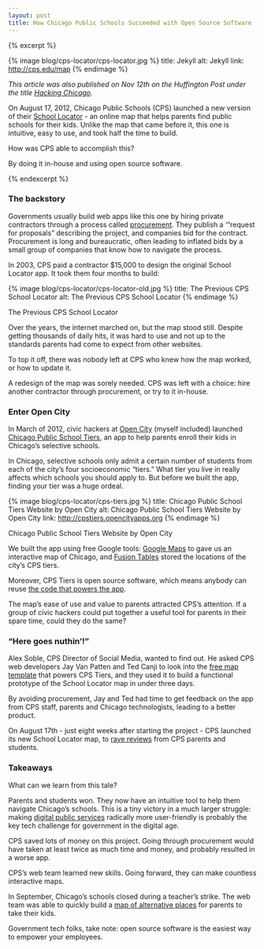 ```yaml
---
layout: post
title: How Chicago Public Schools Succeeded with Open Source Software
---
```


{% excerpt %}

{% image blog/cps-locator/cps-locator.jpg %}
  title: Jekyll
  alt: Jekyll
  link: http://cps.edu/map
{% endimage %}

_This article was also published on Nov 12th on the Huffington Post under the title [Hacking Chicago](http://www.huffingtonpost.com/derek-eder/chicago-public-schools-locator-map_b_2119284.html)._

On August 17, 2012, Chicago Public Schools (CPS) launched a new version of their [School Locator](http://cps.edu/map) - an online map that helps parents find public schools for their kids. Unlike the map that came before it, this one is intuitive, easy to use, and took half the time to build. 

How was CPS able to accomplish this? 

By doing it in-house and using open source software.

{% endexcerpt %}

### The backstory

Governments usually build web apps like this one by hiring private contractors through a process called [procurement](http://en.wikipedia.org/wiki/Procurement). They publish a ‘“request for proposals” describing the project, and companies bid for the contract. Procurement is long and bureaucratic, often leading to inflated bids by a small group of companies that know how to navigate the process.

In 2003, CPS paid a contractor $15,000 to design the original School Locator app. It took them four months to build:

{% image blog/cps-locator/cps-locator-old.jpg %}
  title: The Previous CPS School Locator
  alt: The Previous CPS School Locator
{% endimage %}

The Previous CPS School Locator

Over the years, the internet marched on, but the map stood still. Despite getting thousands of daily hits, it was hard to use and not up to the standards parents had come to expect from other websites. 

To top it off, there was nobody left at CPS who knew how the map worked, or how to update it. 

A redesign of the map was sorely needed. CPS was left with a choice: hire another contractor through procurement, or try to it in-house.

### Enter Open City

In March of 2012, civic hackers at [Open City](http://opencityapps.org/) (myself included) launched [Chicago Public School Tiers](http://cpstiers.opencityapps.org), an app to help parents enroll their kids in Chicago’s selective schools. 

In Chicago, selective schools only admit a certain number of students from each of the city’s four socioeconomic “tiers.” What tier you live in really affects which schools you should apply to. But before we built the app, finding your tier was a huge ordeal.

{% image blog/cps-locator/cps-tiers.jpg %}
  title: Chicago Public School Tiers Website by Open City
  alt: Chicago Public School Tiers Website by Open City
  link: http://cpstiers.opencityapps.org
{% endimage %}

Chicago Public School Tiers Website by Open City

We built the app using free Google tools: [Google Maps](https://developers.google.com/maps/documentation/javascript/) to gave us an interactive map of Chicago, and [Fusion Tables](http://www.google.com/fusiontables/Home/) stored the locations of the city’s CPS tiers. 

Moreover, CPS Tiers is open source software, which means anybody can reuse [the code that powers the app](https://github.com/open-city/cps-tiers). 

The map’s ease of use and value to parents attracted CPS’s attention. If a group of civic hackers could put together a useful tool for parents in their spare time, could they do the same? 

### “Here goes nuthin’!”

Alex Soble, CPS Director of Social Media, wanted to find out. He asked CPS web developers Jay Van Patten and Ted Canji to look into the [free map template](http://derekeder.com/searchable_map_template/) that powers CPS Tiers, and they used it to build a functional prototype of the School Locator map in under three days.

By avoiding procurement, Jay and Ted had time to get feedback on the app from CPS staff, parents and Chicago technologists, leading to a better product.

On August 17th - just eight weeks after starting the project - CPS launched its new School Locator map, to [rave reviews](http://storify.com/alexsoble/reactions-to-cps-s-new-school-locator-tool) from CPS parents and students.

### Takeaways

What can we learn from this tale?

Parents and students won. They now have an intuitive tool to help them navigate Chicago’s schools. This is a tiny victory in a much larger struggle: making [digital public services](http://digital.cabinetoffice.gov.uk/) radically more user-friendly is probably the key tech challenge for government in the digital age.

CPS saved lots of money on this project. Going through procurement would have taken at least twice as much time and money, and probably resulted in a worse app.

CPS’s web team learned new skills. Going forward, they can make countless interactive maps. 

In September, Chicago’s schools closed during a teacher’s strike. The web team was able to quickly build a [map of alternative places](http://cps.edu/ChildrenFirst/Pages/ChildrenFirstLocator.aspx) for parents to take their kids. 

Government tech folks, take note: open source software is the easiest way to empower your employees.